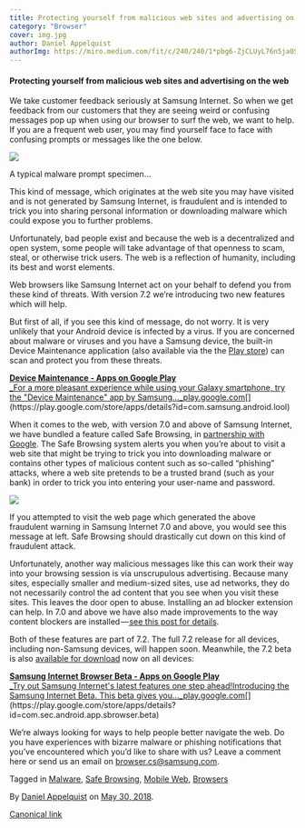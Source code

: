 ```yaml
---
title: Protecting yourself from malicious web sites and advertising on the web
category: "Browser"
cover: img.jpg
author: Daniel Appelquist
authorImg: https://miro.medium.com/fit/c/240/240/1*pbg6-ZjCLUyL76n5ja0S5Q.jpeg
---
```


#### Protecting yourself from malicious web sites and advertising on the web

We take customer feedback seriously at Samsung Internet. So when we get feedback from our customers that they are seeing weird or confusing messages pop up when using our browser to surf the web, we want to help. If you are a frequent web user, you may find yourself face to face with confusing prompts or messages like the one below.

![](https://cdn-images-1.medium.com/max/600/1*ugx9WIs0EBhLu0rOpArlUg.jpeg)

A typical malware prompt specimen…

This kind of message, which originates at the web site you may have visited and is not generated by Samsung Internet, is fraudulent and is intended to trick you into sharing personal information or downloading malware which could expose you to further problems.

Unfortunately, bad people exist and because the web is a decentralized and open system, some people will take advantage of that openness to scam, steal, or otherwise trick users. The web is a reflection of humanity, including its best and worst elements.

Web browsers like Samsung Internet act on your behalf to defend you from these kind of threats. With version 7.2 we’re introducing two new features which will help.

But first of all, if you see this kind of message, do not worry. It is very unlikely that your Android device is infected by a virus. If you are concerned about malware or viruses and you have a Samsung device, the built-in Device Maintenance application (also available via the the [Play store](https://play.google.com/store/apps/details?id=com.samsung.android.lool)) can scan and protect you from these threats.

[**Device Maintenance - Apps on Google Play**  
_For a more pleasant experience while using your Galaxy smartphone, try the "Device Maintenance" app by Samsung…_play.google.com](https://play.google.com/store/apps/details?id=com.samsung.android.lool "https://play.google.com/store/apps/details?id=com.samsung.android.lool")[](https://play.google.com/store/apps/details?id=com.samsung.android.lool)

When it comes to the web, with version 7.0 and above of Samsung Internet, we have bundled a feature called Safe Browsing, in [partnership with Google](https://safebrowsing.google.com/). The Safe Browsing system alerts you when you’re about to visit a web site that might be trying to trick you into downloading malware or contains other types of malicious content such as so-called “phishing” attacks, where a web site pretends to be a trusted brand (such as your bank) in order to trick you into entering your user-name and password.

![](https://cdn-images-1.medium.com/max/600/1*L7gAH7adpNMvX5nGY9FG0w.jpeg)

If you attempted to visit the web page which generated the above fraudulent warning in Samsung Internet 7.0 and above, you would see this message at left. Safe Browsing should drastically cut down on this kind of fraudulent attack.

Unfortunately, another way malicious messages like this can work their way into your browsing session is via unscrupulous advertising. Because many sites, especially smaller and medium-sized sites, use ad networks, they do not necessarily control the ad content that you see when you visit these sites. This leaves the door open to abuse. Installing an ad blocker extension can help. In 7.0 and above we have also made improvements to the way content blockers are installed —[ see this post for details](https://medium.com/samsung-internet-dev/new-samsung-internet-beta-introduces-protected-browsing-52f1ce7145f6).

Both of these features are part of 7.2. The full 7.2 release for all devices, including non-Samsung devices, will happen soon. Meanwhile, the 7.2 beta is also [available for download](https://play.google.com/store/apps/details?id=com.sec.android.app.sbrowser.beta) now on all devices:

[**Samsung Internet Browser Beta - Apps on Google Play**  
_Try out Samsung Internet's latest features one step ahead!Introducing the Samsung Internet Beta. This beta gives you…_play.google.com](https://play.google.com/store/apps/details?id=com.sec.android.app.sbrowser.beta "https://play.google.com/store/apps/details?id=com.sec.android.app.sbrowser.beta")[](https://play.google.com/store/apps/details?id=com.sec.android.app.sbrowser.beta)

We’re always looking for ways to help people better navigate the web. Do you have experiences with bizarre malware or phishing notifications that you’ve encountered which you’d like to share with us? Leave a comment here or send us an email on [browser.cs@samsung.com](mailto:browser.cs@samsung.com).

Tagged in [Malware](https://medium.com/tag/malware), [Safe Browsing](https://medium.com/tag/safe-browsing), [Mobile Web](https://medium.com/tag/mobile-web), [Browsers](https://medium.com/tag/browsers)

By [Daniel Appelquist](https://medium.com/@torgo) on [May 30, 2018](https://medium.com/p/f021543f4abf).

[Canonical link](https://medium.com/@torgo/something-malware-this-way-comes-f021543f4abf)
